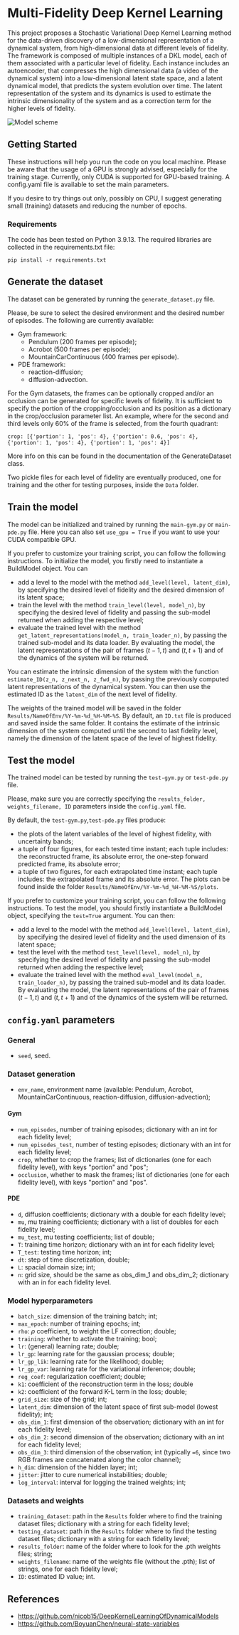 # Multi-Fidelity Deep Kernel Learning
This project proposes a Stochastic Variational Deep Kernel Learning method for the data-driven discovery of a low-dimensional representation of a dynamical system, from high-dimensional data at different levels of fidelity.
The framework is composed of multiple instances of a DKL model, each of them associated with a particular level of fidelity. Each instance includes an autoencoder, that compresses the high dimensional data (a video of the dynamical system) into a low-dimensional latent state space, and a latent dynamical model, that predicts the system evolution over time. 
The latent representation of the system and its dynamics is used to estimate the intrinsic dimensionality of the system and as a correction term for the higher levels of fidelity.

![Model scheme](/Reports/model.png)

## Getting Started
These instructions will help you run the code on you local machine. Please be aware that the usage of a GPU is strongly advised, especially for the training stage. Currently, only CUDA is supported for GPU-based training.
A config.yaml file is available to set the main parameters.

If you desire to try things out only, possibly on CPU, I suggest generating small (training) datasets and reducing the number of epochs.

### Requirements
The code has been tested on Python 3.9.13.
The required libraries are collected in the requirements.txt file:
```
pip install -r requirements.txt
```

## Generate the dataset
The dataset can be generated by running the `generate_dataset.py` file. 

Please, be sure to select the desired environment and the desired number of episodes. The following are currently available:
- Gym framework: 
  - Pendulum (200 frames per episode);
  - Acrobot (500 frames per episode);
  - MountainCarContinuous (400 frames per episode).
- PDE framework:
  - reaction-diffusion;
  - diffusion-advection.

For the Gym datasets, the frames can be optionally cropped and/or an occlusion can be generated for specific levels of fidelity. It is sufficient to specify the portion of the cropping/occlusion and its position as a dictionary in the crop/occlusion parameter list.
An example, where for the second and third levels only 60% of the frame is selected, from the fourth quadrant:
```
crop: [{'portion': 1, 'pos': 4}, {'portion': 0.6, 'pos': 4}, {'portion': 1, 'pos': 4}, {'portion': 1, 'pos': 4}]
```
More info on this can be found in the documentation of the GenerateDataset class.

Two pickle files for each level of fidelity are eventually produced, one for training and the other for testing purposes, inside the `Data` folder.

## Train the model
The model can be initialized and trained by running the `main-gym.py` or `main-pde.py` file. Here you can also set `use_gpu = True` if you want to use your CUDA compatible GPU.

If you prefer to customize your training script, you can follow the following instructions.
To initialize the model, you firstly need to instantiate a BuildModel object.
You can 
- add a level to the model with the method `add_level(level, latent_dim)`, by specifying the desired level of fidelity and the desired dimension of its latent space;
- train the level with the method `train_level(level, model_n)`, by specifying the desired level of fidelity and passing the sub-model returned when adding the respective level;
- evaluate the trained level with the method `get_latent_representations(model_n, train_loader_n)`, by passing the trained sub-model and its data loader. By evaluating the model, the latent representations of the pair of frames $(t-1,t)$ and $(t,t+1)$ and of the dynamics of the system will be returned.

You can estimate the intrinsic dimension of the system with the function `estimate_ID(z_n, z_next_n, z_fwd_n)`, by passing the previously computed latent representations of the dynamical system.
You can then use the estimated ID as the `latent_dim` of the next level of fidelity.

The weights of the trained model will be saved in the folder `Results/NameOfEnv/%Y-%m-%d_%H-%M-%S`.
By default, an `ID.txt` file is produced and saved inside the same folder. It contains the estimate of the intrinsic dimension of the system computed until the second to last fidelity level, namely the dimension of the latent space of the level of highest fidelity.

## Test the model
The trained model can be tested by running the `test-gym.py` or `test-pde.py` file. 

Please, make sure you are correctly specifying the `results_folder, weights_filename, ID` parameters inside the `config.yaml` file. 

By default, the `test-gym.py`,`test-pde.py` files produce:
- the plots of the latent variables of the level of highest fidelity, with uncertainty bands;
- a tuple of four figures, for each tested time instant; each tuple includes: the reconstructed frame, its absolute error, the one-step forward predicted frame, its absolute error;
- a tuple of two figures, for each extrapolated time instant; each tuple includes: the extrapolated frame and its absolute error.
The plots can be found inside the folder `Results/NameOfEnv/%Y-%m-%d_%H-%M-%S/plots`.

If you prefer to customize your training script, you can follow the following instructions.
To test the model, you should firstly instantiate a BuildModel object, specifying the `test=True` argument. 
You can then:
- add a level to the model with the method `add_level(level, latent_dim)`, by specifying the desired level of fidelity and the used dimension of its latent space;
- test the level with the method `test_level(level, model_n)`, by specifying the desired level of fidelity and passing the sub-model returned when adding the respective level;
- evaluate the trained level with the method `eval_level(model_n, train_loader_n)`, by passing the trained sub-model and its data loader. By evaluating the model, the latent representations of the pair of frames $(t-1,t)$ and $(t,t+1)$ and of the dynamics of the system will be returned.

## `config.yaml` parameters
### General
- `seed`, seed.

### Dataset generation
- `env_name`, environment name (available: Pendulum, Acrobot, MountainCarContinuous, reaction-diffusion, diffusion-advection);
  
#### Gym
- `num_episodes`, number of training episodes; dictionary with an int for each fidelity level;
- `num_episodes_test`, number of testing episodes; dictionary with an int for each fidelity level;
- `crop`, whether to crop the frames; list of dictionaries (one for each fidelity level), with keys "portion" and "pos";
- `occlusion`, whether to mask the frames; list of dictionaries (one for each fidelity level), with keys "portion" and "pos".

#### PDE
- `d`, diffusion coefficients; dictionary with a double for each fidelity level;
- `mu`, mu training coefficients; dictionary with a list of doubles for each fidelity level;
- `mu_test`, mu testing coefficients; list of double;
- `T`: training time horizon; dictionary with an int for each fidelity level;
- `T_test`: testing time horizon; int;
- `dt`: step of time discretization, double;
- `L`: spacial domain size; int;
- `n`: grid size, should be the same as obs_dim_1 and obs_dim_2; dictionary with an in for each fidelity level.

### Model hyperparameters
- `batch_size`: dimension of the training batch; int;
- `max_epoch`: number of training epochs; int;
- `rho`: $\rho$ coefficient, to weight the LF correction; double;
- `training`: whether to activate the training; bool;
- `lr`: (general) learning rate; double;
- `lr_gp`: learning rate for the gaussian process; double;
- `lr_gp_lik`: learning rate for the likelihood; double;
- `lr_gp_var`: learning rate for the variational inference; double;
- `reg_coef`: regularization coefficient; double;
- `k1`: coefficient of the reconstruction term in the loss; double
- `k2`: coefficient of the forward K-L term in the loss; double;
- `grid_size`: size of the grid; int;
- `latent_dim`: dimension of the latent space of first sub-model (lowest fidelity); int;
- `obs_dim_1`: first dimension of the observation; dictionary with an int for each fidelity level;
- `obs_dim_2`: second dimension of the observation; dictionary with an int for each fidelity level;
- `obs_dim_3`: third dimension of the observation; int (typically `=6`, since two RGB frames are concatenated along the color channel);
- `h_dim`: dimension of the hidden layer; int;
- `jitter`: jitter to cure numerical instabilities; double;
- `log_interval`: interval for logging the trained weights; int;

### Datasets and weights
- `training_dataset`: path in the `Results` folder where to find the training dataset files; dictionary with a string for each fidelity level;
- `testing_dataset`: path in the `Results` folder where to find the testing dataset files; dictionary with a string for each fidelity level;
- `results_folder`: name of the folder where to look for the .pth weights files; string;
- `weights_filename`: name of the weights file (without the .pth); list of strings, one for each fidelity level;
- `ID`: estimated ID value; int.


## References
- https://github.com/nicob15/DeepKernelLearningOfDynamicalModels
- https://github.com/BoyuanChen/neural-state-variables